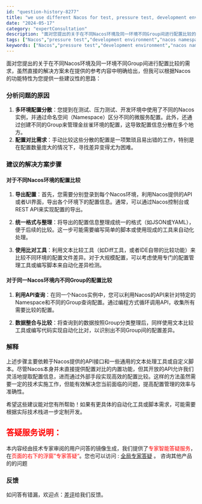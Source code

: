 ```yaml
---
id: "question-history-8277"
title: "we use different Nacos for test, pressure test, development environment, and use nacos namespace to distinguish different microservices, we also have configuration for canary environment by creating different Group。it's a huge amount of work to compare these configuration, I was wondering if there's any way to do a comparison for below request：1.Comparing in different Nacos environment and get an output.2.Comparing in a same Nacos environment for different Group and get an output nacos-opensource"
date: "2024-05-17"
category: "expertConsultation"
description: "面对您提出的关于在不同Nacos环境及同一环境不同Group间进行配置比较的需求，虽然直接的解决方案未在提供的参考内容中明确给出，但我可以根据Nacos的功能特性为您提供一些建议性的思路：### 分析问题的原因1. **多环境配置分散**：您提到在测试、压力测试、开发环境中使用了不同的Nacos实例"
tags: ["Nacos","pressure test","development environment","nacos namespace","microservices","canary environment","configuration","different Group","comparison","output"]
keywords: ["Nacos","pressure test","development environment","nacos namespace","microservices","canary environment","configuration","different Group","comparison","output"]
---
```


面对您提出的关于在不同Nacos环境及同一环境不同Group间进行配置比较的需求，虽然直接的解决方案未在提供的参考内容中明确给出，但我可以根据Nacos的功能特性为您提供一些建议性的思路：

### 分析问题的原因

1. **多环境配置分散**：您提到在测试、压力测试、开发环境中使用了不同的Nacos实例，并通过命名空间（Namespace）区分不同的微服务配置。此外，还通过创建不同的Group来管理金丝雀环境的配置，这导致配置信息分散在多个地方。
2. **配置对比需求**：手动比较这些分散的配置是一项繁琐且易出错的工作，特别是在配置数量庞大的情况下，寻找差异变得尤为困难。

### 建议的解决方案步骤

#### 对于不同Nacos环境的配置比较

1. **导出配置**：首先，您需要分别登录到每个Nacos环境，利用Nacos提供的API或者UI界面，导出各个环境下的配置信息。通常，可以通过Nacos控制台或REST API来实现配置的导出。
   
2. **统一格式与整理**：将导出的配置信息整理成统一的格式（如JSON或YAML），便于后续的比较。这一步可能需要编写简单的脚本或使用现成的工具来自动化处理。

3. **使用比对工具**：利用文本比较工具（如Diff工具，或者IDE自带的比较功能）来比较不同环境的配置文件差异。对于大规模配置，可以考虑使用专门的配置管理工具或编写脚本来自动化差异检测。

#### 对于同一Nacos环境内不同Group的配置比较

1. **利用API查询**：在同一个Nacos实例中，您可以利用Nacos的API来针对特定的Namespace和不同的Group查询配置。通过编程方式循环调用API，收集所有需要比较的配置。

2. **数据整合与比较**：将查询到的数据按照Group分类整理后，同样使用文本比较工具或编写代码实现自动化比对，以识别出不同Group间的配置差异。

### 解释

上述步骤主要依赖于Nacos提供的API接口和一些通用的文本处理工具或自定义脚本。尽管Nacos本身并未直接提供配置对比的内置功能，但其开放的API允许我们灵活地提取配置信息，进而通过外部手段实现高效的配置比较。这样的方法虽然需要一定的技术实施工作，但能有效解决您当前面临的问题，提高配置管理的效率与准确性。

希望这些建议能对您有所帮助！如果有更具体的自动化工具或脚本需求，可能需要根据实际技术栈进一步定制开发。
## <font color="#FF0000">答疑服务说明：</font> 

本内容经由技术专家审阅的用户问答的镜像生成，我们提供了<font color="#FF0000">专家智能答疑服务</font>，在<font color="#FF0000">页面的右下的浮窗”专家答疑“</font>。您也可以访问 : [全局专家答疑](https://opensource.alibaba.com/chatBot) 。 咨询其他产品的的问题

### 反馈
如问答有错漏，欢迎点：[差评](https://ai.nacos.io/user/feedbackByEnhancerGradePOJOID?enhancerGradePOJOId=13623)给我们反馈。
